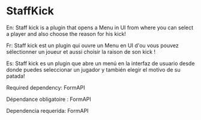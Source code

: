 # StaffKick
En:
Staff kick is a plugin that opens a Menu in UI from where you can select a player and also choose the reason for his kick!

Fr:
Staff kick est un plugin qui ouvre un Menu en UI d'ou vous pouvez sélectionner un joueur et aussi choisir la raison de son kick !

Es:
Staff kick es un plugin que abre un menú en la interfaz de usuario desde donde puedes seleccionar un jugador y también elegir el motivo de su patada!

Required dependency: FormAPI

Dépendance obligatoire : FormAPI

Dependencia requerida: FormAPI
